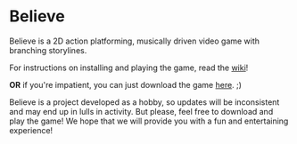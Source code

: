 # Believe
Believe is a 2D action platforming, musically driven video game with branching storylines.

For instructions on installing and playing the game, read the [wiki](https://github.com/leodenault/Believe/wiki)!

**OR** if you're impatient, you can just download the game [here](https://dl.dropboxusercontent.com/u/41565231/Believe.zip). ;)

Believe is a project developed as a hobby, so updates will be inconsistent and may end up in lulls in activity.
But please, feel free to download and play the game! We hope that we will provide you with a fun and
entertaining experience!
